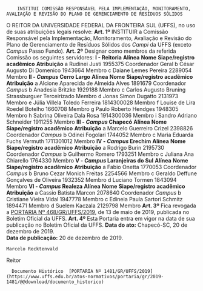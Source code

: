         INSTITUI COMISSÃO RESPONSÁVEL PELA IMPLEMENTAÇÃO, MONITORAMENTO, AVALIAÇÃO E REVISÃO DO PLANO DE GERENCIAMENTO DE RESÍDUOS SÓLIDOS  

 O REITOR DA UNIVERSIDADE FEDERAL DA FRONTEIRA SUL (UFFS), no uso de suas atribuições legais resolve:   **Art. 1º**  INSTITUIR a Comissão Responsável pela Implementação, Monitoramento, Avaliação e Revisão do Plano de Gerenciamento de Resíduos Sólidos dos *Campi*  da UFFS (exceto *Campus*  Passo Fundo).   **Art. 2º**  Designar como membros da referida Comissão os seguintes servidores: **I - Reitoria**     **Alínea**   **Nome**   **Siape/registro acadêmico**   **Atribuição**     a   Rudinei Justi   1955375   Coordenador Geral     b   César Augusto Di Domenico   1943664   Membro     c   Daiane Lemes Pereira   2289054   Membro       **II - *Campus*  Cerro Largo**     **Alínea**   **Nome**   **Siape/registro acadêmico**   **Atribuição**     a    Alcione Aparecida de Almeida Alves   1891679   Coordenador *Campus*     b   Anadesia Britzke   1929188   Membro     c   Carlos Augusto Bruning Strassburguer   Terceirizado   Membro     d   Jonas Simon Dugatto   2131973   Membro     e   Júlia Villela Toledo Ferreira   1814300028   Membro     f   Louise de Lira Roedel Botelho   1660708   Membro     g   Paulo Roberto Hendges   1948305   Membro     h   Sabrina Oliveira Dala Rosa   1914300036   Membro     i   Sandro Adriano Schneider   1911255   Membro       **III - *Campus*  Chapecó**     **Alínea**   **Nome**   **Siape/registro acadêmico**   **Atribuição**     a    Marcelo Guerreiro Crizel   2398826   Coordenador *Campus*     b    Odinei Fogolari   1744052   Membro     c   Maria Eduarda Fuchs Vermuth   1711301012   Membro       **IV - *Campus*  Erechim**     **Alínea**   **Nome**   **Siape/registro acadêmico**   **Atribuição**     a   Rodrigo Burin   2195730   Coordenador *Campus*     b   Guilhermo Romero   1793251   Membro     c   Juliana Ana Chiarello   1764330   Membro       **V - *Campus*  Laranjeiras do Sul**     **Alínea**   **Nome**   **Siape/registro acadêmico**   **Atribuição**     a   Fabio Onetta   1770053   Coordenador *Campus*     b   Bruno Cezar Monich Freitas   2254566   Membro     c   Geraldo Deffune Gonçalves de Oliveira   1932352   Membro     d   Luciano Tormen   1843094   Membro       **VI - *Campus*  Realeza**     **Alínea**   **Nome**   **Siape/registro acadêmico**   **Atribuição**     a   Cassio Batista Marcon   2078640   Coordenador *Campus*     b   Cristiane Vieira Vidal   1947778   Membro     c   Edineia Paula Sartori Schmitz   1894471   Membro     d   Suelem Kaczala   2129798   Membro       **Art. 3º**  Fica revogada a [PORTARIA Nº 468/GR/UFFS/2019](https://www.uffs.edu.br/atos-normativos/portaria/gr/2019-0468), de 13 de maio de 2019, publicada no Boletim Oficial da UFFS.   **Art. 4º**  Esta Portaria entra em vigor na data de sua publicação no Boletim Oficial da UFFS.        **Data do ato:** Chapecó-SC, 20 de dezembro de 2019.   
 **Data de publicação:**  20 de dezembro de 2019. 

    Marcelo Recktenvald   
 Reitor 

      Documento Histórico  [PORTARIA Nº 1481/GR/UFFS/2019](https://www.uffs.edu.br/atos-normativos/portaria/gr/2019-1481/@@download/documento_historico)     
      